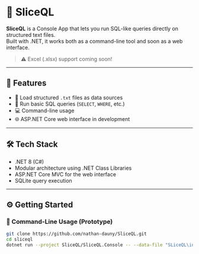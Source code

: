 # 🧩 SliceQL

**SliceQL** is a Console App that lets you run SQL-like queries directly on structured text files.  
Built with .NET, it works both as a command-line tool and soon as a web interface.

> ⚠️ Excel (.xlsx) support coming soon!

---

## 🚀 Features

- 📂 Load structured `.txt` files as data sources
- 🧠 Run basic SQL queries (`SELECT`, `WHERE`, etc.)
- 💻 Command-line usage
- 🌐 ASP.NET Core web interface in development

---

## 🛠️ Tech Stack

- .NET 8 (C#)
- Modular architecture using .NET Class Libraries
- ASP.NET Core MVC for the web interface
- SQLite query execution

---

## ⚙️ Getting Started

### 🔧 Command-Line Usage (Prototype)

```bash
git clone https://github.com/nathan-dauny/SliceQL.git
cd sliceql
dotnet run --project SliceQL/SliceQL.Console -- --data-file "SLiceQL\inputs\tableName.txt" -s "SELECT * FROM tableName;"


